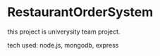 # RestaurantOrderSystem

this project is univerysity team project.

tech used: node.js, mongodb, express
